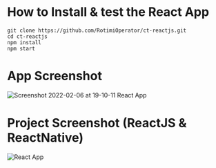 # How to Install & test the React App

```
git clone https://github.com/RotimiOperator/ct-reactjs.git
cd ct-reactjs
npm install
npm start
```

# App Screenshot

![Screenshot 2022-02-06 at 19-10-11 React App](https://user-images.githubusercontent.com/18402496/152694986-17a7f462-939b-458b-bf81-20a729a22d60.png)



# Project Screenshot (ReactJS & ReactNative)

![React App](https://user-images.githubusercontent.com/18402496/152697412-fa830b4c-8b8b-4fc7-88b3-d57953b67ecc.png)

